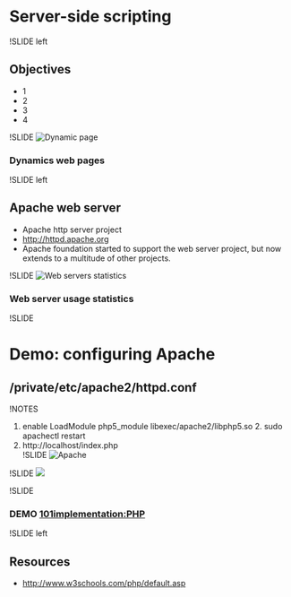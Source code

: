 # Server-side scripting

!SLIDE left
## Objectives
* 1
* 2
* 3
* 4

!SLIDE
![Dynamic page](images/Scheme_dynamic_page_en.svg)
### Dynamics web pages

!SLIDE left
## Apache web server

* Apache http server project
* http://httpd.apache.org
* Apache foundation started to support the web server project, but now extends to a multitude of other projects.

!SLIDE
![Web servers statistics](images/ws-apache.png)
### Web server usage statistics

!SLIDE
# Demo: configuring Apache
## /private/etc/apache2/httpd.conf

!NOTES
1. enable LoadModule php5_module libexec/apache2/libphp5.so          2. sudo apachectl restart
3. http://localhost/index.php                                                                                                             
!SLIDE
![Apache](images/apache.png)

!SLIDE
![](images/webProg/php1.png)

!SLIDE 
### DEMO [101implementation:PHP](http://101companies.org/index.php/101implementation:php)

!SLIDE left
## Resources
* http://www.w3schools.com/php/default.asp
